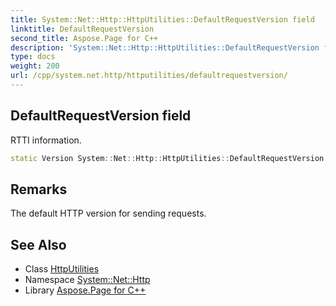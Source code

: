 ```yaml
---
title: System::Net::Http::HttpUtilities::DefaultRequestVersion field
linktitle: DefaultRequestVersion
second_title: Aspose.Page for C++
description: 'System::Net::Http::HttpUtilities::DefaultRequestVersion field. RTTI information in C++.'
type: docs
weight: 200
url: /cpp/system.net.http/httputilities/defaultrequestversion/
---
```

## DefaultRequestVersion field


RTTI information.

```cpp
static Version System::Net::Http::HttpUtilities::DefaultRequestVersion
```

## Remarks


The default HTTP version for sending requests. 
## See Also

* Class [HttpUtilities](../)
* Namespace [System::Net::Http](../../)
* Library [Aspose.Page for C++](../../../)
